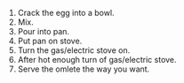 1. Crack the egg into a bowl.
2. Mix.
3. Pour into pan.
4. Put pan on stove.
5. Turn the gas/electric stove on.
6. After hot enough turn of gas/electric stove.
7. Serve the omlete the way you want.